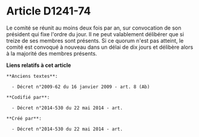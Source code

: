 # Article D1241-74

Le comité se réunit au moins deux fois par an, sur convocation de son président qui fixe l'ordre du jour. Il ne peut
valablement délibérer que si treize de ses membres sont présents. Si ce quorum n'est pas atteint, le comité est convoqué à
nouveau dans un délai de dix jours et délibère alors à la majorité des membres présents.

**Liens relatifs à cet article**

	**Anciens textes**:

	  - Décret n°2009-62 du 16 janvier 2009 - art. 8 (Ab)

	**Codifié par**:

	  - Décret n°2014-530 du 22 mai 2014 - art.

	**Créé par**:

	  - Décret n°2014-530 du 22 mai 2014 - art.
